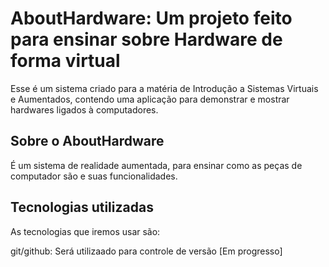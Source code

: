 # AboutHardware: Um projeto feito para ensinar sobre Hardware de forma virtual
Esse é um sistema criado para a matéria de Introdução a Sistemas Virtuais e Aumentados, contendo uma aplicação para demonstrar e mostrar hardwares ligados à computadores.


## Sobre o AboutHardware

É um sistema de realidade aumentada, para ensinar como as peças de computador são e suas funcionalidades.

## Tecnologias utilizadas

As tecnologias que iremos usar são:

git/github: Será utilizaado para controle de versão
[Em progresso]

